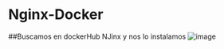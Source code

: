 # Nginx-Docker

##Buscamos en dockerHub NJinx y nos lo instalamos
![image](https://user-images.githubusercontent.com/92529346/158658212-e10beb68-fbf7-4042-ab99-3a54e92b00a7.png)
